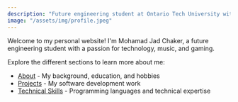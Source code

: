 ```yaml
---
description: "Future engineering student at Ontario Tech University with interests in music and gaming."
image: "/assets/img/profile.jpeg"
---
```


Welcome to my personal website! I'm Mohamad Jad Chaker, a future engineering student with a passion for technology, music, and gaming.

Explore the different sections to learn more about me:
- [About](/about/) - My background, education, and hobbies
- [Projects](/projects/) - My software development work
- [Technical Skills](/skills/) - Programming languages and technical expertise

